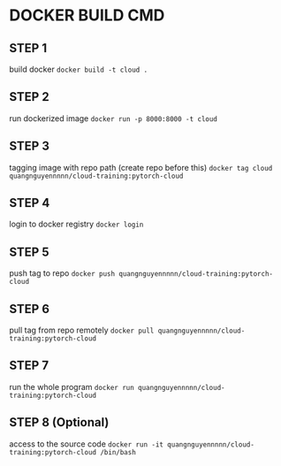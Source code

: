 # DOCKER BUILD CMD #

## STEP 1 ## 
build docker
`docker build -t cloud .`

## STEP 2 ##
run dockerized image 
`docker run -p 8000:8000 -t cloud`

## STEP 3 ##
tagging image with repo path (create repo before this)
`docker tag cloud quangnguyennnnn/cloud-training:pytorch-cloud`

## STEP 4 ##
login to docker registry
`docker login`

## STEP 5
push tag to repo
`docker push quangnguyennnnn/cloud-training:pytorch-cloud`

## STEP 6 ##
pull tag from repo remotely
`docker pull quangnguyennnnn/cloud-training:pytorch-cloud`

## STEP 7 ##
run the whole program 
`docker run quangnguyennnnn/cloud-training:pytorch-cloud`

## STEP 8 (Optional) ##
access to the source code
`docker run -it quangnguyennnnn/cloud-training:pytorch-cloud /bin/bash`